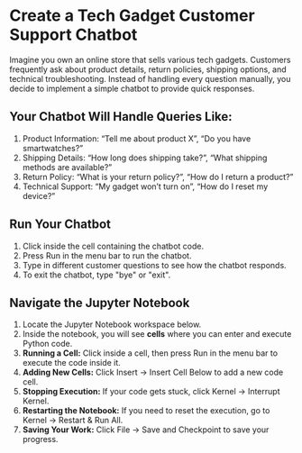 # Create a Tech Gadget Customer Support Chatbot  
 Imagine you own an online store that sells various tech gadgets. Customers frequently ask about product details, return policies, shipping options, and technical troubleshooting. Instead of handling every question manually, you decide to implement a simple chatbot to provide quick responses.

## Your Chatbot Will Handle Queries Like:
1. Product Information: “Tell me about product X”, “Do you have smartwatches?”  
2. Shipping Details: “How long does shipping take?”, “What shipping methods are available?”  
3. Return Policy: “What is your return policy?”, “How do I return a product?”  
4. Technical Support: “My gadget won’t turn on”, “How do I reset my device?”  
## Run Your Chatbot
1. Click inside the cell containing the chatbot code.  
2. Press Run in the menu bar to run the chatbot.  
3. Type in different customer questions to see how the chatbot responds.  
4. To exit the chatbot, type "bye" or "exit".  
## Navigate the Jupyter Notebook
1. Locate the Jupyter Notebook workspace below.  
2. Inside the notebook, you will see **cells** where you can enter and execute Python code.  
3. **Running a Cell:** Click inside a cell, then press Run in the menu bar to execute the code inside it.  
4. **Adding New Cells:** Click Insert → Insert Cell Below to add a new code cell.  
5. **Stopping Execution:** If your code gets stuck, click Kernel → Interrupt Kernel.  
6. **Restarting the Notebook:** If you need to reset the execution, go to Kernel → Restart & Run All.  
7. **Saving Your Work:** Click File → Save and Checkpoint to save your progress.  
